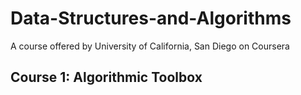 # Data-Structures-and-Algorithms
A course offered by University of California, San Diego on Coursera

## Course 1: Algorithmic Toolbox
